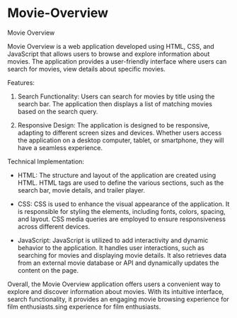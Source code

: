 # Movie-Overview


Movie Overview

Movie Overview is a web application developed using HTML, CSS, and JavaScript that allows users to browse and explore information about movies. The application provides a user-friendly interface where users can search for movies, view details about specific movies.

Features:
1. Search Functionality: Users can search for movies by title using the search bar. The application then displays a list of matching movies based on the search query.

2. Responsive Design: The application is designed to be responsive, adapting to different screen sizes and devices. Whether users access the application on a desktop computer, tablet, or smartphone, they will have a seamless experience.

Technical Implementation:
- HTML: The structure and layout of the application are created using HTML. HTML tags are used to define the various sections, such as the search bar, movie details, and trailer player.

- CSS: CSS is used to enhance the visual appearance of the application. It is responsible for styling the elements, including fonts, colors, spacing, and layout. CSS media queries are employed to ensure responsiveness across different devices.

- JavaScript: JavaScript is utilized to add interactivity and dynamic behavior to the application. It handles user interactions, such as searching for movies and displaying movie details. It also retrieves data from an external movie database or API and dynamically updates the content on the page.

Overall, the Movie Overview application offers users a convenient way to explore and discover information about movies. With its intuitive interface, search functionality, it provides an engaging movie browsing experience for film enthusiasts.sing experience for film enthusiasts.
